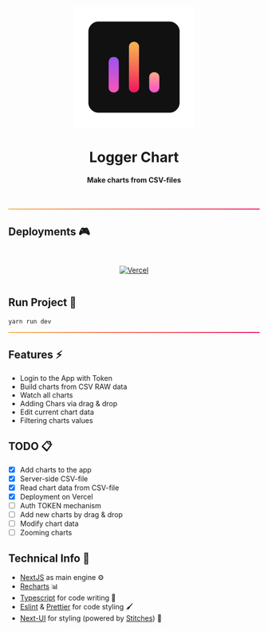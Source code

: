 <div align="center">

![jogging](public/static/chart.png)

  <h1>Logger Chart</h1>
    
#### Make charts from CSV-files

<br/>
<hr style="width:100%;height:2px;background:linear-gradient(0.25turn, rgba(245,165,36,0.8),rgba(243,18,96,1));"/>

<div align="left">

## Deployments 🎮

<br/>

<div style="display:flex;flex-direction: row;align-items: center;justify-content: space-around">
<div align="center">

[![Vercel](https://img.shields.io/badge/Deployed%20on-VERCEL-black?style=for-the-badge&logo?link=https://run-app-steel.vercel.app/login)](https://logger-chart.vercel.app/)
</div>
</div>





<div align="left">

## Run Project 🚀

```text
yarn run dev
```

<hr style="width:100%;height:2px;background:linear-gradient(0.25turn, rgba(245,165,36,0.8),rgba(243,18,96,1));"/>


<div align="left">

## Features ⚡

-   Login to the App with Token
-   Build charts from CSV RAW data
-   Watch all charts
-   Adding Chars via drag & drop
-   Edit current chart data
-   Filtering charts values

## TODO 📋
-   [X] Add charts to the app
-   [X] Server-side CSV-file
-   [X] Read chart data from CSV-file
-   [X] Deployment on Vercel
-   [ ] Auth TOKEN mechanism
-   [ ] Add new charts by drag & drop
-   [ ] Modify chart data
-   [ ] Zooming charts

## Technical Info 📃

-   <a href="https://nextjs.org/">NextJS</a> as main engine ⚙️‍
-   <a href="https://recharts.org/">Recharts</a> 📊
-   <a href="https://www.typescriptlang.org/"> Typescript</a> for code writing 🖤
-   <a href="https://eslint.org/">Eslint</a> & <a href="https://prettier.io/">Prettier</a> for code styling 🖌️
-   <a href="https://nextui.org/">Next-UI</a> for styling (powered by <a href="https://stitches.dev/">Stitches</a>) 💅

</div>